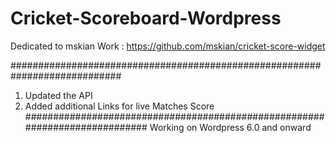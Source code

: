 # Cricket-Scoreboard-Wordpress
Dedicated to mskian Work : https://github.com/mskian/cricket-score-widget

############################################################################
1) Updated the API 
2) Added additional Links for live Matches Score
############################################################################
Working on Wordpress 6.0 and onward 
